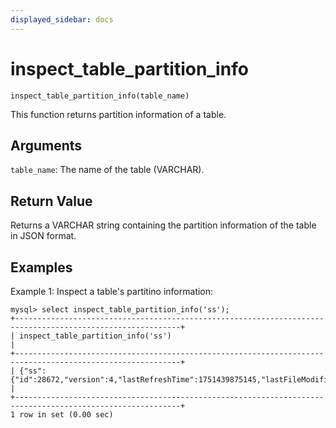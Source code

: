 ```yaml
---
displayed_sidebar: docs
---
```


# inspect_table_partition_info

`inspect_table_partition_info(table_name)`

This function returns partition information of a table.

## Arguments

`table_name`: The name of the table (VARCHAR).

## Return Value

Returns a VARCHAR string containing the partition information of the table in JSON format.

## Examples

Example 1: Inspect a table's partitino information:
```
mysql> select inspect_table_partition_info('ss');
+-----------------------------------------------------------------------------------------------------------+
| inspect_table_partition_info('ss')                                                                        |
+-----------------------------------------------------------------------------------------------------------+
| {"ss":{"id":28672,"version":4,"lastRefreshTime":1751439875145,"lastFileModifiedTime":-1,"fileNumber":-1}} |
+-----------------------------------------------------------------------------------------------------------+
1 row in set (0.00 sec)

```